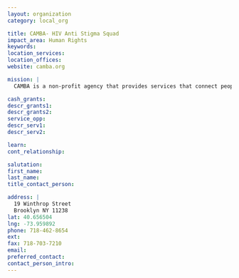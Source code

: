 ```yaml
---
layout: organization
category: local_org

title: CAMBA- HIV Anti Stigma Squad
impact_area: Human Rights
keywords: 
location_services: 
location_offices: 
website: camba.org

mission: |
  CAMBA is a non-profit agency that provides services that connect people with opportunities to enhance their quality of life.

cash_grants: 
descr_grants1: 
descr_grants2: 
service_opp: 
descr_serv1: 
descr_serv2: 

learn: 
cont_relationship: 

salutation: 
first_name: 
last_name: 
title_contact_person: 

address: |
  19 Winthrop Street  
  Brooklyn NY 11238
lat: 40.656504
lng: -73.959892
phone: 718-462-8654
ext: 
fax: 718-703-7210
email: 
preferred_contact: 
contact_person_intro: 
---
```

